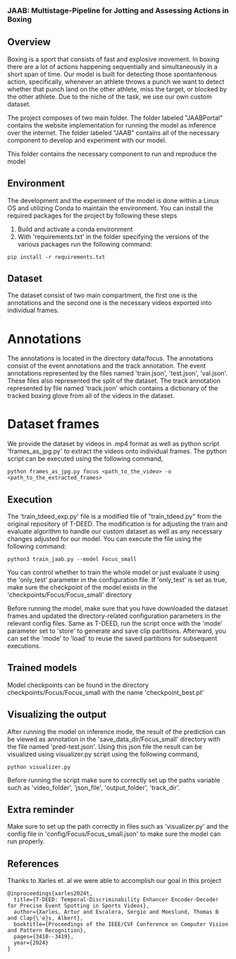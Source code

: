 ### JAAB: Multistage-Pipeline for Jotting and Assessing Actions in Boxing

## Overview

Boxing is a sport that consists of fast and explosive movement. In boxing there are a lot of actions happening sequentially and simultaneously in a short span of time. Our model is built for detecting those spontantenous action, specifically, whenever an athlete throws a punch we want to detect whether that punch land on the other athlete, miss the target, or blocked by the other athlete. Due to the niche of the task, we use our own custom dataset.

The project composes of two main folder. The folder labeled "JAABPortal" contains the website implementation for running the model as inference over the internet. The folder labeled "JAAB" contains all of the necessary component to develop and experiment with our model.

This folder contains the necessary component to run and reproduce the model


## Environment

The development and the experiment of the model is done within a Linux OS and utilizing Conda to maintain the environment. You can install the required packages for the project by following these steps
1. Build and activate a conda environment
2. With 'requirements.txt' in the folder specifying the versions of the various packages run the following command:
```
pip install -r requirements.txt
```


## Dataset
The dataset consist of two main compartment, the first one is the annotations and the second one is the necessary videos exported into individual frames. 

# Annotations
The annotations is located in the directory data/focus. The annotations consist of the event annotations and the track annotation. The event annotations represented by the files named 'train.json', 'test.json', 'val.json'. These files also represented the split of the dataset. The track annotation represented by file named 'track.json' which contains a dictionary of the tracked boxing glove from all of the videos in the dataset.

# Dataset frames
We provide the dataset by videos in .mp4 format as well as python script 'frames_as_jpg.py' to extract the videos onto individual frames. The python script can be executed using the following command,
```
python frames_as_jpg.py focus <path_to_the_video> -o <path_to_the_extracted_frames>
```


## Execution

The 'train_tdeed_exp.py' file is a modified file of "train_tdeed.py" from the original repository of T-DEED. The modification is for adjusting the train and evaluate algorithm to handle our custom dataset as well as any necessary changes adjusted for our model. You can execute the file using the following command:

```
python3 train_jaab.py --model Focus_small
```

You can control whether to train the whole model or just evaluate it using the 'only_test' parameter in the configuration file. If 'only_test' is set as true, make sure the checkpoint of the model exists in the 'checkpoints/Focus/Focus_small' directory

Before running the model, make sure that you have downloaded the dataset frames and updated the directory-related configuration parameters in the relevant config files. Same as T-DEED, run the script once with the 'mode' parameter set to 'store' to generate and save clip partitions. Afterward, you can set the 'mode' to 'load' to reuse the saved partitions for subsequent executions.


## Trained models

Model checkpoints can be found in the directory checkpoints/Focus/Focus_small with the name 'checkpoint_best.pt'


## Visualizing the output

After running the model on inference mode, the result of the prediction can be viewed as annotation in the 'save_data_dir/Focus_small' directory with the file named 'pred-test.json'. Using this json file the result can be visualized using visualizer.py script using the following command,
```
python visualizer.py
```
Before running the script make sure to correctly set up the paths variable such as 'video_folder', 'json_file', 'output_folder', 'track_dir'.


## Extra reminder
Make sure to set up the path correctly in files such as 'visualizer.py' and the config file in 'config/Focus/Focus_small.json' to make sure the model can run properly.


## References
Thanks to Xarles et. al we were able to accomplish our goal in this project
```
@inproceedings{xarles2024t,
  title={T-DEED: Temporal-Discriminability Enhancer Encoder-Decoder for Precise Event Spotting in Sports Videos},
  author={Xarles, Artur and Escalera, Sergio and Moeslund, Thomas B and Clap{\'e}s, Albert},
  booktitle={Proceedings of the IEEE/CVF Conference on Computer Vision and Pattern Recognition},
  pages={3410--3419},
  year={2024}
}
```